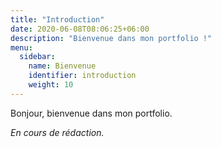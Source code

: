 ```yaml
---
title: "Introduction"
date: 2020-06-08T08:06:25+06:00
description: "Bienvenue dans mon portfolio !"
menu:
  sidebar:
    name: Bienvenue
    identifier: introduction
    weight: 10
---
```


Bonjour, bienvenue dans mon portfolio. 

_En cours de rédaction._